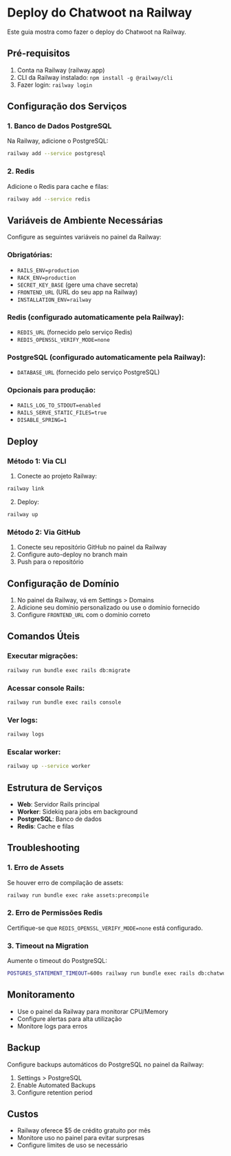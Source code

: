 # Deploy do Chatwoot na Railway

Este guia mostra como fazer o deploy do Chatwoot na Railway.

## Pré-requisitos

1. Conta na Railway (railway.app)
2. CLI da Railway instalado: `npm install -g @railway/cli`
3. Fazer login: `railway login`

## Configuração dos Serviços

### 1. Banco de Dados PostgreSQL

Na Railway, adicione o PostgreSQL:
```bash
railway add --service postgresql
```

### 2. Redis

Adicione o Redis para cache e filas:
```bash
railway add --service redis
```

## Variáveis de Ambiente Necessárias

Configure as seguintes variáveis no painel da Railway:

### Obrigatórias:
- `RAILS_ENV=production`
- `RACK_ENV=production`
- `SECRET_KEY_BASE` (gere uma chave secreta)
- `FRONTEND_URL` (URL do seu app na Railway)
- `INSTALLATION_ENV=railway`

### Redis (configurado automaticamente pela Railway):
- `REDIS_URL` (fornecido pelo serviço Redis)
- `REDIS_OPENSSL_VERIFY_MODE=none`

### PostgreSQL (configurado automaticamente pela Railway):
- `DATABASE_URL` (fornecido pelo serviço PostgreSQL)

### Opcionais para produção:
- `RAILS_LOG_TO_STDOUT=enabled`
- `RAILS_SERVE_STATIC_FILES=true`
- `DISABLE_SPRING=1`

## Deploy

### Método 1: Via CLI

1. Conecte ao projeto Railway:
```bash
railway link
```

2. Deploy:
```bash
railway up
```

### Método 2: Via GitHub

1. Conecte seu repositório GitHub no painel da Railway
2. Configure auto-deploy no branch main
3. Push para o repositório

## Configuração de Domínio

1. No painel da Railway, vá em Settings > Domains
2. Adicione seu domínio personalizado ou use o domínio fornecido
3. Configure `FRONTEND_URL` com o domínio correto

## Comandos Úteis

### Executar migrações:
```bash
railway run bundle exec rails db:migrate
```

### Acessar console Rails:
```bash
railway run bundle exec rails console
```

### Ver logs:
```bash
railway logs
```

### Escalar worker:
```bash
railway up --service worker
```

## Estrutura de Serviços

- **Web**: Servidor Rails principal
- **Worker**: Sidekiq para jobs em background
- **PostgreSQL**: Banco de dados
- **Redis**: Cache e filas

## Troubleshooting

### 1. Erro de Assets
Se houver erro de compilação de assets:
```bash
railway run bundle exec rake assets:precompile
```

### 2. Erro de Permissões Redis
Certifique-se que `REDIS_OPENSSL_VERIFY_MODE=none` está configurado.

### 3. Timeout na Migration
Aumente o timeout do PostgreSQL:
```bash
POSTGRES_STATEMENT_TIMEOUT=600s railway run bundle exec rails db:chatwoot_prepare
```

## Monitoramento

- Use o painel da Railway para monitorar CPU/Memory
- Configure alertas para alta utilização
- Monitore logs para erros

## Backup

Configure backups automáticos do PostgreSQL no painel da Railway:
1. Settings > PostgreSQL
2. Enable Automated Backups
3. Configure retention period

## Custos

- Railway oferece $5 de crédito gratuito por mês
- Monitore uso no painel para evitar surpresas
- Configure limites de uso se necessário 